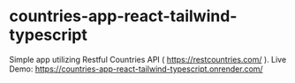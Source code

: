 # countries-app-react-tailwind-typescript
Simple app utilizing Restful Countries API ( https://restcountries.com/ ).
Live Demo: https://countries-app-react-tailwind-typescript.onrender.com/
